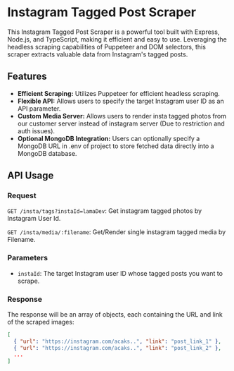 # Instagram Tagged Post Scraper

This Instagram Tagged Post Scraper is a powerful tool built with Express, Node.js, and TypeScript, making it efficient and easy to use. Leveraging the headless scraping capabilities of Puppeteer and DOM selectors, this scraper extracts valuable data from Instagram's tagged posts.

## Features

- **Efficient Scraping:** Utilizes Puppeteer for efficient headless scraping.
- **Flexible API:** Allows users to specify the target Instagram user ID as an API parameter.
- **Custom Media Server:** Allows users to render insta tagged photos from our customer server instead of instagram server (Due to restriction and auth issues).
- **Optional MongoDB Integration:** Users can optionally specify a MongoDB URL in .env of project to store fetched data directly into a MongoDB database.

## API Usage

### Request

`GET /insta/tags?instaId=lamaDev`: Get instagram tagged photos by Instagram User Id.

`GET /insta/media/:filename`: Get/Render single instagram tagged media by Filename.

### Parameters

- `instaId`: The target Instagram user ID whose tagged posts you want to scrape.

### Response

The response will be an array of objects, each containing the URL and link of the scraped images:

```json
[
  { "url": "https://instagram.com/acaks..", "link": "post_link_1" },
  { "url": "https://instagram.com/acaks..", "link": "post_link_2" },
  ...
]
